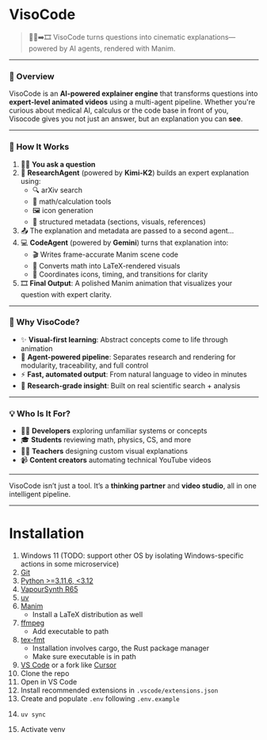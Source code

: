 # VisoCode

> 🙋‍♂️➡️🎞️ VisoCode turns questions into cinematic explanations—powered by AI agents, rendered with Manim.

---
### 🧠 Overview

VisoCode is an **AI-powered explainer engine** that transforms questions into **expert-level animated videos** using a multi-agent pipeline. Whether you're curious about medical AI, calculus or the code base in front of you, Visocode gives you not just an answer, but an explanation you can **see**.

---

### 🔄 How It Works

1. 🙋‍♂️ **You ask a question**
2. 🧠 **ResearchAgent** (powered by **Kimi-K2**) builds an expert explanation using:
   - 🔍 arXiv search
   - 🧮 math/calculation tools
   - 🖼️ icon generation
   - 🧾 structured metadata (sections, visuals, references)
3. 📤 The explanation and metadata are passed to a second agent...
4. 💻 **CodeAgent** (powered by **Gemini**) turns that explanation into:
   - 🎬 Writes frame-accurate Manim scene code
   - 📐 Converts math into LaTeX-rendered visuals
   - 🧩 Coordinates  icons, timing, and transitions for clarity
5. 🎞️ **Final Output**: A polished Manim animation that visualizes your question with expert clarity.
---

### 🚀 Why VisoCode?

- ✨ **Visual-first learning**: Abstract concepts come to life through animation  
- 🔗 **Agent-powered pipeline**: Separates research and rendering for modularity, traceability, and full control 
- ⚡ **Fast, automated output**: From natural language to video in minutes
- 🧠 **Research-grade insight**: Built on real scientific search + analysis

---

### 💡 Who Is It For?

- 👩‍💻 **Developers** exploring unfamiliar systems or concepts  
- 🎓 **Students** reviewing math, physics, CS, and more  
- 👨‍🏫 **Teachers** designing custom visual explanations  
- 📹 **Content creators** automating technical YouTube videos

---

VisoCode isn’t just a tool. It’s a **thinking partner** and **video studio**, all in one intelligent pipeline.

---

# Installation

1. Windows 11 (TODO: support other OS by isolating Windows-specific actions in some microservice)
2. [Git](https://git-scm.com/downloads)
3. [Python >=3.11.6, <3.12](https://www.python.org/downloads/release/python-3116/)
4. [VapourSynth R65](https://github.com/vapoursynth/vapoursynth/releases/tag/R65)
5. [uv](https://docs.astral.sh/uv/getting-started/installation/)
6. [Manim](https://docs.manim.community/en/stable/installation/uv.html)
   - Install a LaTeX distribution as well
7. [ffmpeg](https://ffmpeg.org/download.html)
   - Add executable to path
8. [tex-fmt](https://github.com/WGUNDERWOOD/tex-fmt)
   - Installation involves cargo, the Rust package manager
   - Make sure executable is in path
9. [VS Code](https://code.visualstudio.com/) or a fork like [Cursor](https://cursor.com/en)
10. Clone the repo
11. Open in VS Code
12. Install recommended extensions in `.vscode/extensions.json`
13. Create and populate `.env` following `.env.example`
14. ```console
    uv sync
    ```
15. Activate venv
